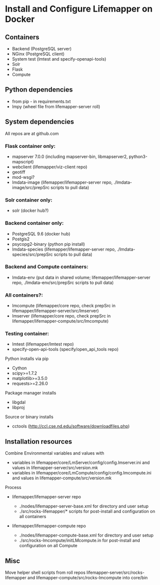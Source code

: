 # Install and Configure Lifemapper on Docker

## Containers

* Backend (PostgreSQL server)
* NGinx (PostgreSQL client)
* System test (lmtest and specify-openapi-tools)
* Solr
* Flask
* Compute

## Python dependencies

* from pip - in requirements.txt
* lmpy (wheel file from lifemapper-server roll)

## System dependencies

All repos are at github.com

### Flask container only:

* mapserver 7.0.0 (including mapserver-bin, libmapserver2, python3-mapscript)
* webclient (lifemapper/viz-client repo)
* geotiff 
* mod-wsgi?
* lmdata-image (lifemapper/lifemapper-server repo, ./lmdata-image/src/prepSrc scripts to pull data) 

### Solr container only:

* solr (docker hub?)

### Backend container only:

* PostgreSQL 9.6 (docker hub)
* Postgis2
* psycopg2-binary (python pip install)
* lmdata-species (lifemapper/lifemapper-server repo, ./lmdata-species/src/prepSrc scripts to pull data)

### Backend and Compute containers:

* lmdata-env (put data in shared volume; lifemapper/lifemapper-server repo, ./lmdata-env/src/prepSrc scripts to pull data)


### All containers?:

* lmcompute (lifemapper/core repo, check prepSrc in lifemapper/lifemapper-server/src/lmserver)
* lmserver (lifemapper/core repo, check prepSrc in lifemapper/lifemapper-compute/src/lmcompute)

### Testing container:
* lmtest (lifemapper/lmtest repo)
* specify-open-api-tools (specify/open_api_tools repo)

Python installs via pip

* Cython
* scipy>=1.7.2
* matplotlib>=3.5.0
* requests>=2.26.0

Package manager installs

* libgdal
* libproj

Source or binary installs

* cctools (http://ccl.cse.nd.edu/software/downloadfiles.php)


## Installation resources

Combine Environmental variables and values with 

* variables in lifemapper/core/LmServer/config/config.lmserver.ini 
  and values in lifemapper-server/src/version.mk
* variables in lifemapper/core/LmCompute/config/config.lmcompute.ini 
  and values in lifemapper-compute/src/version.mk

Process 

* lifemapper/lifemapper-server repo 
  * ./nodes/lifemapper-server-base.xml for directory and user setup
  * ./src/rocks-lifemapper/* scripts for post-install and configuration on all containers
  
* lifemapper/lifemapper-compute repo 
  * ./nodes/lifemapper-compute-base.xml for directory and user setup
  * ./src/rocks-lmcompute/initLMcompute.in for post-install and configuration on all Compute
  
## Misc 

Move helper shell scripts from roll repos lifemapper-server/src/rocks-lifemapper and 
lifemapper-compute/src/rocks-lmcompute into core/bin
